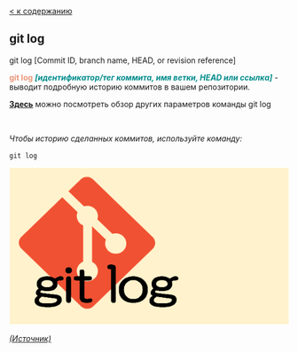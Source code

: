 [< к содержанию](/README.md)

## git log 

git log [Commit ID, branch name, HEAD, or revision reference]

<span style="color:#E9967A">**git log**</span> <span style="color:#008B8B">***[идентификатор/тег коммита, имя ветки, HEAD или ссылка]</span>*** - выводит подробную историю коммитов в вашем репозитории.

[**Здесь**](https://fig.io/manual/git/log "https://fig.io/manual/git/log") можно посмотреть обзор других параметров команды git log

<br/>


_Чтобы историю сделанных коммитов, используйте команду:_

```bash=
git log
```


![git-config](/assets/git-log.png)

[_(Источник)_](https://snowsystem.net/git/git-command/git-log/)